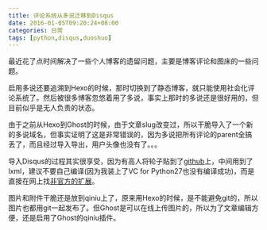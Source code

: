 ```yaml
---
title: 评论系统从多说迁移到Disqus
date: 2016-01-05T09:20:24+08:00
categories: 日常
tags: [python,disqus,duoshuo]
---
```


最近花了点时间解决了一些个人博客的遗留问题，主要是博客评论和图床的一些问题。

启用多说还要追溯到Hexo的时候，那时切换到了静态博客，就只能使用社会化评论系统了。然后被很多博客忽悠着用了多说，事实上那时的多说还是很好用的，但目前似乎是无人负责的状态。

由于之前从Hexo到Ghost的时候，由于文章slug改变过，所以干脆导入了一个新的多说域名，但事实证明了这是非常错误的，因为多说把所有评论的parent全搞丢了，而且经过导入导出，用户头像也没有了。。。

导入Disqus的过程其实很享受，因为有高人将轮子贴到了[github](https://github.com/JamesPan/duoshuo-migrator)上，中间用到了lxml，建议不要自己编译(因为我装上了VC for Python27也没有编译成功)，而是直接在网上找[非官方的扩展](http://www.lfd.uci.edu/~gohlke/pythonlibs/)。

图片和附件干脆还是放到qiniu上了，原来用Hexo的时候，是不能避免git的，所以图片也都用git一起发布了。但Ghost是可以在线上传图片的，所以为了文章编辑方便，还是启用了Ghost的qiniu插件。
